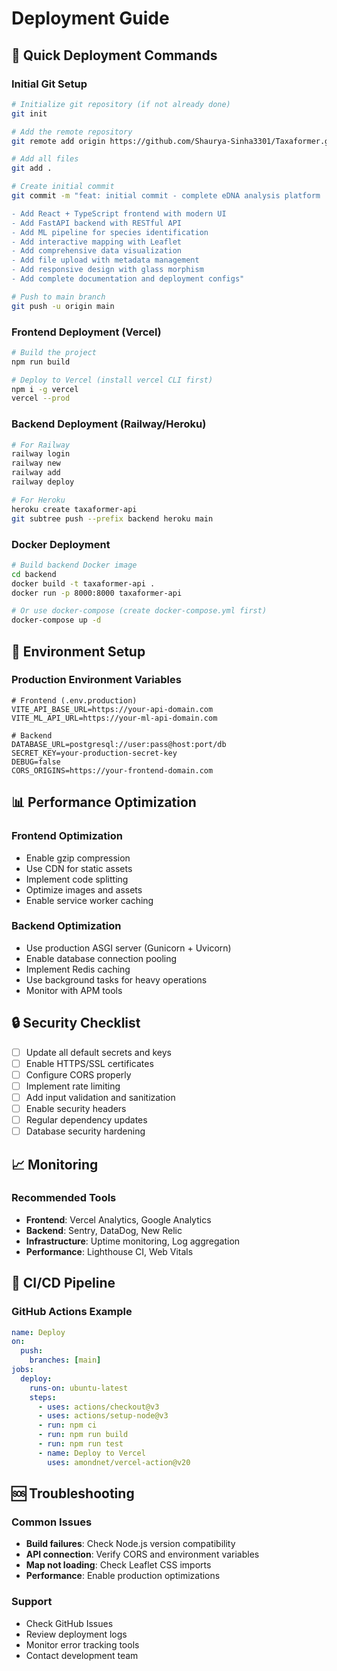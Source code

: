 # Deployment Guide

## 🚀 Quick Deployment Commands

### Initial Git Setup
```bash
# Initialize git repository (if not already done)
git init

# Add the remote repository
git remote add origin https://github.com/Shaurya-Sinha3301/Taxaformer.git

# Add all files
git add .

# Create initial commit
git commit -m "feat: initial commit - complete eDNA analysis platform

- Add React + TypeScript frontend with modern UI
- Add FastAPI backend with RESTful API
- Add ML pipeline for species identification
- Add interactive mapping with Leaflet
- Add comprehensive data visualization
- Add file upload with metadata management
- Add responsive design with glass morphism
- Add complete documentation and deployment configs"

# Push to main branch
git push -u origin main
```

### Frontend Deployment (Vercel)
```bash
# Build the project
npm run build

# Deploy to Vercel (install vercel CLI first)
npm i -g vercel
vercel --prod
```

### Backend Deployment (Railway/Heroku)
```bash
# For Railway
railway login
railway new
railway add
railway deploy

# For Heroku
heroku create taxaformer-api
git subtree push --prefix backend heroku main
```

### Docker Deployment
```bash
# Build backend Docker image
cd backend
docker build -t taxaformer-api .
docker run -p 8000:8000 taxaformer-api

# Or use docker-compose (create docker-compose.yml first)
docker-compose up -d
```

## 🔧 Environment Setup

### Production Environment Variables
```env
# Frontend (.env.production)
VITE_API_BASE_URL=https://your-api-domain.com
VITE_ML_API_URL=https://your-ml-api-domain.com

# Backend
DATABASE_URL=postgresql://user:pass@host:port/db
SECRET_KEY=your-production-secret-key
DEBUG=false
CORS_ORIGINS=https://your-frontend-domain.com
```

## 📊 Performance Optimization

### Frontend Optimization
- Enable gzip compression
- Use CDN for static assets
- Implement code splitting
- Optimize images and assets
- Enable service worker caching

### Backend Optimization
- Use production ASGI server (Gunicorn + Uvicorn)
- Enable database connection pooling
- Implement Redis caching
- Use background tasks for heavy operations
- Monitor with APM tools

## 🔒 Security Checklist

- [ ] Update all default secrets and keys
- [ ] Enable HTTPS/SSL certificates
- [ ] Configure CORS properly
- [ ] Implement rate limiting
- [ ] Add input validation and sanitization
- [ ] Enable security headers
- [ ] Regular dependency updates
- [ ] Database security hardening

## 📈 Monitoring

### Recommended Tools
- **Frontend**: Vercel Analytics, Google Analytics
- **Backend**: Sentry, DataDog, New Relic
- **Infrastructure**: Uptime monitoring, Log aggregation
- **Performance**: Lighthouse CI, Web Vitals

## 🔄 CI/CD Pipeline

### GitHub Actions Example
```yaml
name: Deploy
on:
  push:
    branches: [main]
jobs:
  deploy:
    runs-on: ubuntu-latest
    steps:
      - uses: actions/checkout@v3
      - uses: actions/setup-node@v3
      - run: npm ci
      - run: npm run build
      - run: npm run test
      - name: Deploy to Vercel
        uses: amondnet/vercel-action@v20
```

## 🆘 Troubleshooting

### Common Issues
- **Build failures**: Check Node.js version compatibility
- **API connection**: Verify CORS and environment variables
- **Map not loading**: Check Leaflet CSS imports
- **Performance**: Enable production optimizations

### Support
- Check GitHub Issues
- Review deployment logs
- Monitor error tracking tools
- Contact development team